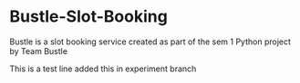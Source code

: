 # Bustle-Slot-Booking
Bustle is a slot booking service created as part of the sem 1 Python project by Team Bustle

This is a test line
added this in experiment branch
